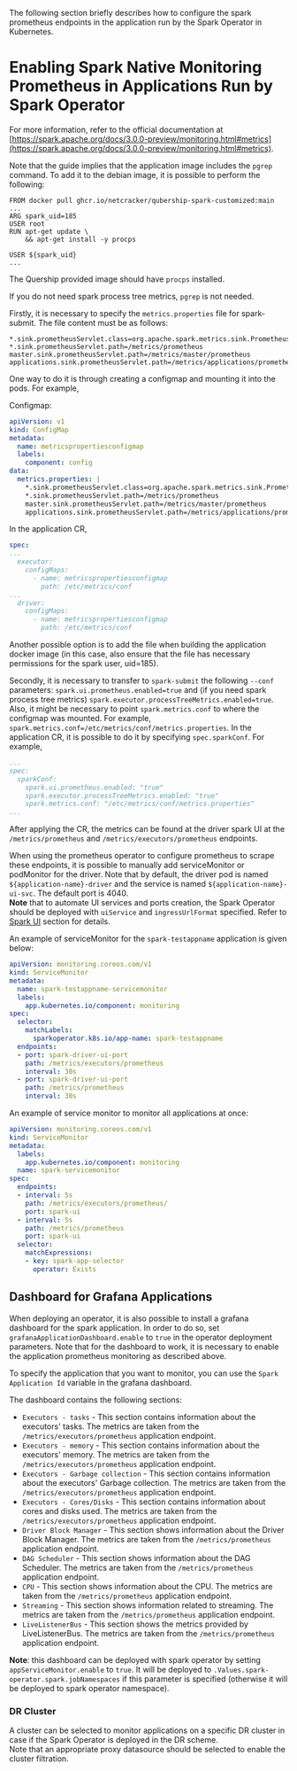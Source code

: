 The following section briefly describes how to configure the spark prometheus endpoints in the application run by the Spark Operator in Kubernetes. 

# Enabling Spark Native Monitoring Prometheus in Applications Run by Spark Operator

For more information, refer to the official documentation at [https://spark.apache.org/docs/3.0.0-preview/monitoring.html#metrics](https://spark.apache.org/docs/3.0.0-preview/monitoring.html#metrics).

Note that the guide implies that the application image includes the `pgrep` command. To add it to the debian image, it is possible to perform the following:

```shell
FROM docker pull ghcr.io/netcracker/qubership-spark-customized:main
...
ARG spark_uid=185
USER root
RUN apt-get update \
    && apt-get install -y procps

USER ${spark_uid}
...
```

The Quership provided image should have `procps` installed.

If you do not need spark process tree metrics, `pgrep` is not needed.

Firstly, it is necessary to specify the `metrics.properties` file for spark-submit. The file content must be as follows:

```properties
*.sink.prometheusServlet.class=org.apache.spark.metrics.sink.PrometheusServlet
*.sink.prometheusServlet.path=/metrics/prometheus
master.sink.prometheusServlet.path=/metrics/master/prometheus
applications.sink.prometheusServlet.path=/metrics/applications/prometheus
```

One way to do it is through creating a configmap and mounting it into the pods. For example,

Configmap:

```yaml
apiVersion: v1
kind: ConfigMap
metadata:
  name: metricspropertiesconfigmap
  labels:
    component: config
data:
  metrics.properties: |
    *.sink.prometheusServlet.class=org.apache.spark.metrics.sink.PrometheusServlet
    *.sink.prometheusServlet.path=/metrics/prometheus
    master.sink.prometheusServlet.path=/metrics/master/prometheus
    applications.sink.prometheusServlet.path=/metrics/applications/prometheus
```

In the application CR,

```yaml
spec:
...
  executor:
    configMaps:
      - name: metricspropertiesconfigmap
        path: /etc/metrics/conf
...
  driver:
    configMaps:
      - name: metricspropertiesconfigmap
        path: /etc/metrics/conf
```

Another possible option is to add the file when building the application docker image (in this case, also ensure that the file has necessary permissions for the spark user, uid=185).

Secondly, it is necessary to transfer to `spark-submit` the following `--conf` parameters: `spark.ui.prometheus.enabled=true` and (if you need spark process tree metrics) `spark.executor.processTreeMetrics.enabled=true`. Also, it might be necessary to point `spark.metrics.conf` to where the configmap was mounted. For example, `spark.metrics.conf=/etc/metrics/conf/metrics.properties`. In the application CR, it is possible to do it by specifying `spec.sparkConf`. For example, 

```yaml
...
spec:
  sparkConf:
    spark.ui.prometheus.enabled: "true"
    spark.executor.processTreeMetrics.enabled: "true"
    spark.metrics.conf: "/etc/metrics/conf/metrics.properties"
...
```

After applying the CR, the metrics can be found at the driver spark UI at the `/metrics/prometheus` and `/metrics/executors/prometheus` endpoints.

When using the prometheus operator to configure prometheus to scrape these endpoints, it is possible to manually 
add serviceMonitor or podMonitor for the driver. Note that by default, the driver pod is named `${application-name}-driver` 
and the service is named `${application-name}-ui-svc`. The default port is 4040.  
**Note** that to automate UI services and ports creation, the Spark Operator should be deployed with `uiService` and `ingressUrlFormat` specified.
Refer to [Spark UI](/docs/troubleshooting-guide.md#spark-ui) section for details.  

An example of serviceMonitor for the `spark-testappname` application is given below:

```yaml
apiVersion: monitoring.coreos.com/v1
kind: ServiceMonitor
metadata:
  name: spark-testappname-servicemonitor
  labels:
    app.kubernetes.io/component: monitoring
spec:
  selector:
    matchLabels:
      sparkoperator.k8s.io/app-name: spark-testappname
  endpoints:
  - port: spark-driver-ui-port
    path: /metrics/executors/prometheus
    interval: 30s
  - port: spark-driver-ui-port
    path: /metrics/prometheus
    interval: 30s
```

An example of service monitor to monitor all applications at once:

```yaml
apiVersion: monitoring.coreos.com/v1
kind: ServiceMonitor
metadata:
  labels:
    app.kubernetes.io/component: monitoring
  name: spark-servicemonitor
spec:
  endpoints:
  - interval: 5s
    path: /metrics/executors/prometheus/
    port: spark-ui
  - interval: 5s
    path: /metrics/prometheus
    port: spark-ui
  selector:
    matchExpressions:
    - key: spark-app-selector
      operator: Exists 
```


## Dashboard for Grafana Applications

When deploying an operator, it is also possible to install a grafana dashboard for the spark application. In order to do so, set `grafanaApplicationDashboard.enable` to `true` in the operator deployment parameters. Note that for the dashboard to work, it is necessary to enable the application prometheus monitoring as described above.

To specify the application that you want to monitor, you can use the `Spark Application Id` variable in the grafana dashboard. 

The dashboard contains the following sections: 

* `Executors - tasks` - This section contains information about the executors' tasks. The metrics are taken from the `/metrics/executors/prometheus` application endpoint.
* `Executors - memory` - This section contains information about the executors' memory. The metrics are taken from the `/metrics/executors/prometheus` application endpoint.
* `Executors - Garbage collection` - This section contains information about the executors' Garbage collection. The metrics are taken from the `/metrics/executors/prometheus` application endpoint.
* `Executors - Cores/Disks` - This section contains information about cores and disks used. The metrics are taken from the `/metrics/executors/prometheus` application endpoint.
* `Driver Block Manager` - This section shows information about the Driver Block Manager. The metrics are taken from the `/metrics/prometheus` application endpoint.
* `DAG Scheduler` - This section shows information about the DAG Scheduler. The metrics are taken from the `/metrics/prometheus` application endpoint.
* `CPU` - This section shows information about the CPU. The metrics are taken from the `/metrics/prometheus` application endpoint.
* `Streaming` - This section shows information related to streaming. The metrics are taken from the `/metrics/prometheus` application endpoint.
* `LiveListenerBus` - This section shows the metrics provided by LiveListenerBus. The metrics are taken from the `/metrics/prometheus` application endpoint.

**Note**: this dashboard can be deployed with spark operator by setting `appServiceMonitor.enable` to `true`. It will be deployed to `.Values.spark-operator.spark.jobNamespaces` if this parameter is specified (otherwise it will be deployed to spark operator namespace).

### DR Cluster

A cluster can be selected to monitor applications on a specific DR cluster in case if the Spark Operator is deployed in the DR scheme.  
Note that an appropriate proxy datasource should be selected to enable the cluster filtration.
